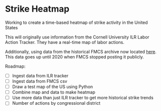 # Strike Heatmap

Working to create a time-based heatmap of strike activity in the United States

This will originally use information from the Cornell University ILR Labor Action Tracker. They have a real-time map of labor actions. 

Additionally, using data from the historical FMCS archive now located [here](https://github.com/labordata/fmcs-work-stoppage). This data goes up until 2020 when FMCS stopped posting it publicly. 

Roadmap:
- [ ] Ingest data from ILR tracker
- [ ] Ingest data from FMCS csv
- [ ] Draw a test map of the US using Python
- [ ] Combine map and data to make heatmap
- [ ] Use more data than just ILR tracker to get more historical strike trends
- [ ] Number of actions by congressional district